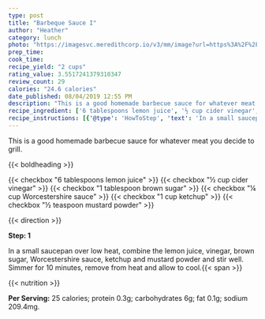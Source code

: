```yaml
---
type: post
title: "Barbeque Sauce I"
author: "Heather"
category: lunch
photo: "https://imagesvc.meredithcorp.io/v3/mm/image?url=https%3A%2F%2Fimages.media-allrecipes.com%2Fuserphotos%2F466162.jpg"
prep_time: 
cook_time: 
recipe_yield: "2 cups"
rating_value: 3.5517241379310347
review_count: 29
calories: "24.6 calories"
date_published: 08/04/2019 12:55 PM
description: "This is a good homemade barbecue sauce for whatever meat you decide to grill."
recipe_ingredient: ['6 tablespoons lemon juice', '½ cup cider vinegar', '1 tablespoon brown sugar', '¼ cup Worcestershire sauce', '1 cup ketchup', '½ teaspoon mustard powder']
recipe_instructions: [{'@type': 'HowToStep', 'text': 'In a small saucepan over low heat, combine the lemon juice, vinegar, brown sugar, Worcestershire sauce, ketchup and mustard powder and stir well. Simmer for 10 minutes, remove from heat and allow to cool.\n'}]
---
```


This is a good homemade barbecue sauce for whatever meat you decide to grill. 

{{< boldheading >}}

{{< checkbox "6 tablespoons lemon juice" >}}
{{< checkbox "½ cup cider vinegar" >}}
{{< checkbox "1 tablespoon brown sugar" >}}
{{< checkbox "¼ cup Worcestershire sauce" >}}
{{< checkbox "1 cup ketchup" >}}
{{< checkbox "½ teaspoon mustard powder" >}}


{{< direction >}}

**Step: 1**

In a small saucepan over low heat, combine the lemon juice, vinegar, brown sugar, Worcestershire sauce, ketchup and mustard powder and stir well. Simmer for 10 minutes, remove from heat and allow to cool.{{< span >}}

{{< nutrition >}}

**Per Serving:** 25 calories; protein 0.3g; carbohydrates 6g; fat 0.1g; sodium 209.4mg.